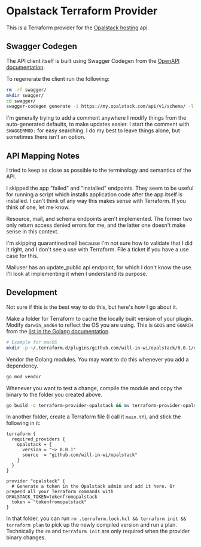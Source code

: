# Opalstack Terraform Provider

This is a Terraform provider for the [Opalstack hosting](https://www.opalstack.com/) api.

## Swagger Codegen

The API client itself is built using Swagger Codegen from the [OpenAPI documentation](https://my.opalstack.com/api/v1/doc/).

To regenerate the client run the following:

```bash
rm -rf swagger/
mkdir swagger/
cd swagger/
swagger-codegen generate -i https://my.opalstack.com/api/v1/schema/ -l go
```

I'm generally trying to add a comment anywhere I modify things from the auto-generated defaults, to make updates easier. I start the comment with `SWAGGERMOD:` for easy searching. I do my best to leave things alone, but sometimes there isn't an option.

## API Mapping Notes

I tried to keep as close as possible to the terminology and semantics of the API.

I skipped the app "failed" and "installed" endpoints. They seem to be useful for running a script which installs application code after the app itself is installed. I can't think of any way this makes sense with Terraform. If you think of one, let me know.

Resource, mail, and schema endpoints aren't implemented. The former two only return access denied errors for me, and the latter one doesn't make sense in this context.

I'm skipping quarantinedmail because I'm not sure how to validate that I did it right, and I don't see a use with Terraform. File a ticket if you have a use case for this.

Mailuser has an update_public api endpoint, for which I don't know the use. I'll look at implementing it when I understand its purpose.

## Development

Not sure if this is the best way to do this, but here's how I go about it.

Make a folder for Terraform to cache the locally built version of your plugin. Modify `darwin_amd64` to reflect the OS you are using. This is `GOOS` and `GOARCH` from the [list in the Golang documentation](https://go.dev/doc/install/source#environment).
```bash
# Example for macOS
mkdir -p ~/.terraform.d/plugins/github.com/will-in-wi/opalstack/0.0.1/darwin_amd64/
```

Vendor the Golang modules. You may want to do this whenever you add a dependency.
```bash
go mod vendor
```

Whenever you want to test a change, compile the module and copy the binary to the folder you created above.
```bash
go build -o terraform-provider-opalstack && mv terraform-provider-opalstack ~/.terraform.d/plugins/github.com/will-in-wi/opalstack/0.0.1/darwin_amd64/
```

In another folder, create a Terraform file (I call it `main.tf`), and stick the following in it:
```hcl
terraform {
  required_providers {
    opalstack = {
      version = "~> 0.0.1"
      source  = "github.com/will-in-wi/opalstack"
    }
  }
}

provider "opalstack" {
  # Generate a token in the Opalstack admin and add it here. Or prepend all your Terraform commands with OPALSTACK_TOKEN=tokenfromopalstack
  token = "tokenfromopalstack"
}
```

In that folder, you can run `rm .terraform.lock.hcl && terraform init && terraform plan` to pick up the newly compiled version and run a plan. Technically the `rm` and `terraform init` are only required when the provider binary changes.
